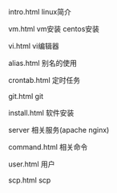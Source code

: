 intro.html   linux简介

vm.html      vm安装 centos安装

vi.html      vi编辑器

alias.html   别名的使用

crontab.html 定时任务

git.html     git

install.html 软件安装

server       相关服务(apache nginx)

command.html 相关命令

user.html    用户

scp.html     scp